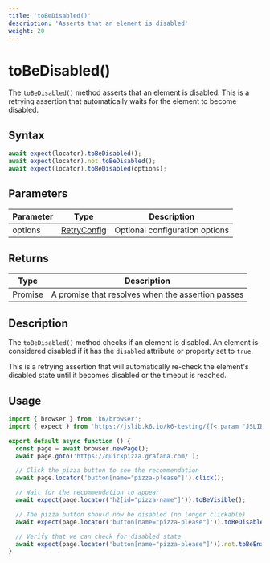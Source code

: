 ```yaml
---
title: 'toBeDisabled()'
description: 'Asserts that an element is disabled'
weight: 20
---
```


# toBeDisabled()

The `toBeDisabled()` method asserts that an element is disabled. This is a retrying assertion that automatically waits for the element to become disabled.

## Syntax

<!-- eslint-skip -->

```javascript
await expect(locator).toBeDisabled();
await expect(locator).not.toBeDisabled();
await expect(locator).toBeDisabled(options);
```

## Parameters

| Parameter | Type                                                                                                                    | Description                    |
| --------- | ----------------------------------------------------------------------------------------------------------------------- | ------------------------------ |
| options   | [RetryConfig](https://grafana.com/docs/k6/<K6_VERSION>/javascript-api/jslib/k6-testing/retrying-assertions/retryconfig) | Optional configuration options |

## Returns

| Type          | Description                                       |
| ------------- | ------------------------------------------------- |
| Promise<void> | A promise that resolves when the assertion passes |

## Description

The `toBeDisabled()` method checks if an element is disabled. An element is considered disabled if it has the `disabled` attribute or property set to `true`.

This is a retrying assertion that will automatically re-check the element's disabled state until it becomes disabled or the timeout is reached.

## Usage

<!-- md-k6:skip -->

```javascript
import { browser } from 'k6/browser';
import { expect } from 'https://jslib.k6.io/k6-testing/{{< param "JSLIB_TESTING_VERSION" >}}/index.js';

export default async function () {
  const page = await browser.newPage();
  await page.goto('https://quickpizza.grafana.com/');

  // Click the pizza button to see the recommendation
  await page.locator('button[name="pizza-please"]').click();

  // Wait for the recommendation to appear
  await expect(page.locator('h2[id="pizza-name"]')).toBeVisible();

  // The pizza button should now be disabled (no longer clickable)
  await expect(page.locator('button[name="pizza-please"]')).toBeDisabled();

  // Verify that we can check for disabled state
  await expect(page.locator('button[name="pizza-please"]')).not.toBeEnabled();
}
```

